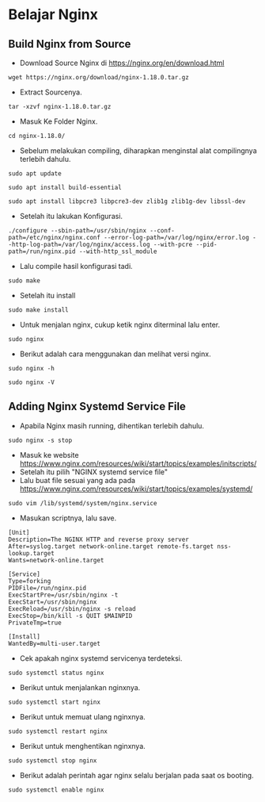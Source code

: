 # Belajar Nginx

## Build Nginx from Source

- Download Source Nginx di https://nginx.org/en/download.html
```
wget https://nginx.org/download/nginx-1.18.0.tar.gz
```

- Extract Sourcenya.
```
tar -xzvf nginx-1.18.0.tar.gz
```

- Masuk Ke Folder Nginx.
```
cd nginx-1.18.0/
```

- Sebelum melakukan compiling, diharapkan menginstal alat compilingnya terlebih dahulu.
```
sudo apt update
```
```
sudo apt install build-essential
```
```
sudo apt install libpcre3 libpcre3-dev zlib1g zlib1g-dev libssl-dev
```

- Setelah itu lakukan Konfigurasi.
```
./configure --sbin-path=/usr/sbin/nginx --conf-path=/etc/nginx/nginx.conf --error-log-path=/var/log/nginx/error.log --http-log-path=/var/log/nginx/access.log --with-pcre --pid-path=/run/nginx.pid --with-http_ssl_module
```

- Lalu compile hasil konfigurasi tadi.
```
sudo make
```

- Setelah itu install
```
sudo make install
```

- Untuk menjalan nginx, cukup ketik nginx diterminal lalu enter.
```
sudo nginx
```

- Berikut adalah cara menggunakan dan melihat versi nginx.
```
sudo nginx -h
```
```
sudo nginx -V
```

## Adding Nginx Systemd Service File
- Apabila Nginx masih running, dihentikan terlebih dahulu.
```
sudo nginx -s stop
```

- Masuk ke website https://www.nginx.com/resources/wiki/start/topics/examples/initscripts/
- Setelah itu pilih "NGINX systemd service file"
- Lalu buat file sesuai yang ada pada https://www.nginx.com/resources/wiki/start/topics/examples/systemd/
```
sudo vim /lib/systemd/system/nginx.service
```
- Masukan scriptnya, lalu save.
```
[Unit]
Description=The NGINX HTTP and reverse proxy server
After=syslog.target network-online.target remote-fs.target nss-lookup.target
Wants=network-online.target

[Service]
Type=forking
PIDFile=/run/nginx.pid
ExecStartPre=/usr/sbin/nginx -t
ExecStart=/usr/sbin/nginx
ExecReload=/usr/sbin/nginx -s reload
ExecStop=/bin/kill -s QUIT $MAINPID
PrivateTmp=true

[Install]
WantedBy=multi-user.target
```

- Cek apakah nginx systemd servicenya terdeteksi.
```
sudo systemctl status nginx
```

- Berikut untuk menjalankan nginxnya.
```
sudo systemctl start nginx
```

- Berikut untuk memuat ulang nginxnya.
```
sudo systemctl restart nginx
```

- Berikut untuk menghentikan nginxnya.
```
sudo systemctl stop nginx
```

- Berikut adalah perintah agar nginx selalu berjalan pada saat os booting.
```
sudo systemctl enable nginx
```
